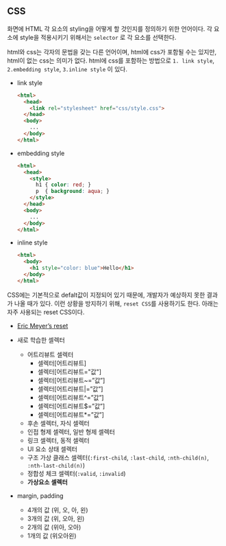 ## CSS

화면에 HTML 각 요소의 styling을 어떻게 할 것인지를 정의하기 위한 언어이다. 각 요소에 style을 적용시키기 위해서는 `selector` 로 각 요소를 선택한다. 

html와 css는 각자의 문법을 갖는 다른 언어이며, html에 css가 포함될 수는 있지만, html이 없는 css는 의미가 없다. html에 css를 포함하는 방법으로 `1. link style`, `2.embedding style`, `3.inline style` 이 있다.

* link style

  ```html
  <html>
    <head>
      <link rel="stylesheet" href="css/style.css">
    </head>
    <body>
      ...
    </body>
  </html>
  ```

* embedding style

  ```html
  <html>
    <head>
      <style>
        h1 { color: red; }
        p  { background: aqua; }
      </style>
    </head>
    <body>
      ...
    </body>
  </html>
  ```

* inline style

  ```html
  <html>
    <body>
      <h1 style="color: blue">Hello</h1>
    </body>
  </html>
  ```



CSS에는 기본적으로 defalt값이 지정되어 있기 때문에, 개발자가 예상하지 못한 결과가 나올 때가 있다. 이런 상황을 방지하기 위해, `reset CSS`를 사용하기도 한다. 아래는 자주 사용되는 reset CSS이다.

* [Eric Meyer’s reset](http://meyerweb.com/eric/tools/css/reset/)



* 새로 학습한 셀렉터
  * 어트리뷰트 셀렉터
    * 셀렉터[어트리뷰트]
    * 셀렉터[어트리뷰트="값"]
    * 셀렉터[어트리뷰트~=”값”]
    * 셀렉터[어트리뷰트|=”값”]
    * 셀렉터[어트리뷰트^=”값”]
    * 셀렉터[어트리뷰트$=”값”]
    * 셀렉터[어트리뷰트*=”값”]
  * 후손 셀렉터, 자식 셀렉터
  * 인접 형제 셀렉터, 일반 형제 셀렉터
  * 링크 셀렉터, 동적 셀렉터
  * UI 요소 상태 셀렉터
  * 구조 가상 클래스 셀렉터(`:first-child`, `:last-child`, `:nth-child(n)`, `:nth-last-child(n)`)
  * 정합성 체크 셀렉터(`:valid`, `:invalid`)
  * **가상요소 셀렉터**



* margin, padding
  * 4개의 값 (위, 오, 아,  왼)
  * 3개의 값 (위, 오아, 왼)
  * 2개의 값 (위아, 오아)
  * 1개의 값 (위오아왼)